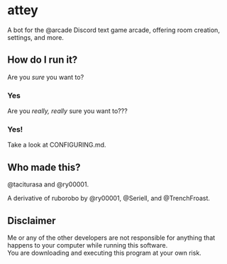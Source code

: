 # attey
A bot for the @arcade Discord text game arcade, offering room creation, settings, and more.

## How do I run it?
Are you *sure* you want to?  

### Yes
Are you *really, really* sure you want to???

### Yes!
Take a look at CONFIGURING.md.

## Who made this?
@taciturasa and @ry00001.

A derivative of ruborobo by @ry00001, @Seriell, and @TrenchFroast.

## Disclaimer
Me or any of the other developers are not responsible for anything that happens to your computer while running this software.  
You are downloading and executing this program at your own risk.
